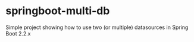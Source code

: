 # springboot-multi-db
Simple project showing how to use two (or multiple) datasources in Spring Boot 2.2.x

